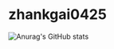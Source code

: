 # zhankgai0425

![Anurag's GitHub stats](https://github-readme-stats.vercel.app/api?username=zhangkai0425&show_icons=true)
